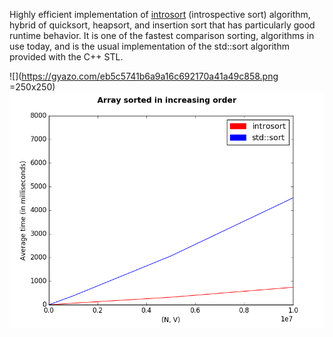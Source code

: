 Highly efficient implementation of [introsort](https://en.wikipedia.org/wiki/Introsort) (introspective sort) algorithm, hybrid of quicksort, heapsort, and insertion sort that has particularly good runtime behavior.  It is one of the fastest comparison sorting, algorithms in use today, and is the usual implementation of the std::sort algorithm provided with the C++ STL.

![](https://gyazo.com/eb5c5741b6a9a16c692170a41a49c858.png =250x250)
![](https://github.com/AlexandruValeanu/Algorithms-and-Data-Structures/blob/master/Introsort/charts/figure_1.png)

